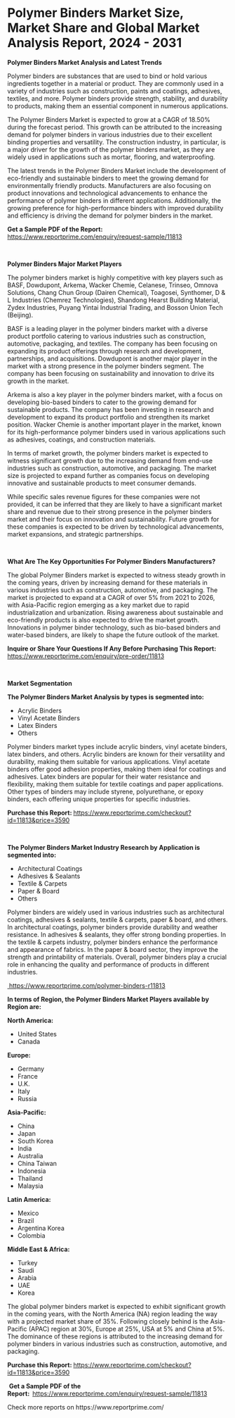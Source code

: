 <p><h1>Polymer Binders Market Size, Market Share and Global Market Analysis Report, 2024 - 2031</h1></p><p><strong>Polymer Binders Market Analysis and Latest Trends</strong></p>
<p><p>Polymer binders are substances that are used to bind or hold various ingredients together in a material or product. They are commonly used in a variety of industries such as construction, paints and coatings, adhesives, textiles, and more. Polymer binders provide strength, stability, and durability to products, making them an essential component in numerous applications.</p><p>The Polymer Binders Market is expected to grow at a CAGR of 18.50% during the forecast period. This growth can be attributed to the increasing demand for polymer binders in various industries due to their excellent binding properties and versatility. The construction industry, in particular, is a major driver for the growth of the polymer binders market, as they are widely used in applications such as mortar, flooring, and waterproofing.</p><p>The latest trends in the Polymer Binders Market include the development of eco-friendly and sustainable binders to meet the growing demand for environmentally friendly products. Manufacturers are also focusing on product innovations and technological advancements to enhance the performance of polymer binders in different applications. Additionally, the growing preference for high-performance binders with improved durability and efficiency is driving the demand for polymer binders in the market.</p></p>
<p><strong>Get a Sample PDF of the Report:&nbsp;</strong> <a href="https://www.reportprime.com/enquiry/request-sample/11813">https://www.reportprime.com/enquiry/request-sample/11813</a></p>
<p>&nbsp;</p>
<p><strong>Polymer Binders Major Market Players</strong></p>
<p><p>The polymer binders market is highly competitive with key players such as BASF, Dowdupont, Arkema, Wacker Chemie, Celanese, Trinseo, Omnova Solutions, Chang Chun Group (Dairen Chemical), Toagosei, Synthomer, D & L Industries (Chemrez Technologies), Shandong Hearst Building Material, Zydex Industries, Puyang Yintai Industrial Trading, and Bosson Union Tech (Beijing).</p><p>BASF is a leading player in the polymer binders market with a diverse product portfolio catering to various industries such as construction, automotive, packaging, and textiles. The company has been focusing on expanding its product offerings through research and development, partnerships, and acquisitions. Dowdupont is another major player in the market with a strong presence in the polymer binders segment. The company has been focusing on sustainability and innovation to drive its growth in the market.</p><p>Arkema is also a key player in the polymer binders market, with a focus on developing bio-based binders to cater to the growing demand for sustainable products. The company has been investing in research and development to expand its product portfolio and strengthen its market position. Wacker Chemie is another important player in the market, known for its high-performance polymer binders used in various applications such as adhesives, coatings, and construction materials.</p><p>In terms of market growth, the polymer binders market is expected to witness significant growth due to the increasing demand from end-use industries such as construction, automotive, and packaging. The market size is projected to expand further as companies focus on developing innovative and sustainable products to meet consumer demands.</p><p>While specific sales revenue figures for these companies were not provided, it can be inferred that they are likely to have a significant market share and revenue due to their strong presence in the polymer binders market and their focus on innovation and sustainability. Future growth for these companies is expected to be driven by technological advancements, market expansions, and strategic partnerships.</p></p>
<p>&nbsp;</p>
<p><strong>What Are The Key Opportunities For Polymer Binders Manufacturers?</strong></p>
<p><p>The global Polymer Binders market is expected to witness steady growth in the coming years, driven by increasing demand for these materials in various industries such as construction, automotive, and packaging. The market is projected to expand at a CAGR of over 5% from 2021 to 2026, with Asia-Pacific region emerging as a key market due to rapid industrialization and urbanization. Rising awareness about sustainable and eco-friendly products is also expected to drive the market growth. Innovations in polymer binder technology, such as bio-based binders and water-based binders, are likely to shape the future outlook of the market.</p></p>
<p><strong>Inquire or Share Your Questions If Any Before Purchasing This Report:</strong> <a href="https://www.reportprime.com/enquiry/pre-order/11813">https://www.reportprime.com/enquiry/pre-order/11813</a></p>
<p>&nbsp;</p>
<p><strong>Market Segmentation</strong></p>
<p><strong>The Polymer Binders Market Analysis by types is segmented into:</strong></p>
<p><ul><li>Acrylic Binders</li><li>Vinyl Acetate Binders</li><li>Latex Binders</li><li>Others</li></ul></p>
<p><p>Polymer binders market types include acrylic binders, vinyl acetate binders, latex binders, and others. Acrylic binders are known for their versatility and durability, making them suitable for various applications. Vinyl acetate binders offer good adhesion properties, making them ideal for coatings and adhesives. Latex binders are popular for their water resistance and flexibility, making them suitable for textile coatings and paper applications. Other types of binders may include styrene, polyurethane, or epoxy binders, each offering unique properties for specific industries.</p></p>
<p><strong>Purchase this Report:&nbsp;</strong><a href="https://www.reportprime.com/checkout?id=11813&price=3590">https://www.reportprime.com/checkout?id=11813&price=3590</a></p>
<p>&nbsp;</p>
<p><strong>The Polymer Binders Market Industry Research by Application is segmented into:</strong></p>
<p><ul><li>Architectural Coatings</li><li>Adhesives & Sealants</li><li>Textile & Carpets</li><li>Paper & Board</li><li>Others</li></ul></p>
<p><p>Polymer binders are widely used in various industries such as architectural coatings, adhesives & sealants, textile & carpets, paper & board, and others. In architectural coatings, polymer binders provide durability and weather resistance. In adhesives & sealants, they offer strong bonding properties. In the textile & carpets industry, polymer binders enhance the performance and appearance of fabrics. In the paper & board sector, they improve the strength and printability of materials. Overall, polymer binders play a crucial role in enhancing the quality and performance of products in different industries.</p></p>
<p><a href="https://www.reportprime.com/polymer-binders-r11813">&nbsp;https://www.reportprime.com/polymer-binders-r11813</a></p>
<p><strong>In terms of Region, the Polymer Binders Market Players available by Region are:</strong></p>
<p>
    <p> <strong> North America: </strong>
        <ul>
            <li>United States</li>
            <li>Canada</li>
        </ul>
        </p> 
    <p> <strong> Europe: </strong>
        <ul>
            <li>Germany</li>
            <li>France</li>
            <li>U.K.</li>
            <li>Italy</li>
            <li>Russia</li>
        </ul>
        </p> 
    <p> <strong> Asia-Pacific: </strong>
        <ul>
            <li>China</li>
            <li>Japan</li>
            <li>South Korea</li>
            <li>India</li>
            <li>Australia</li>
            <li>China Taiwan</li>
            <li>Indonesia</li>
            <li>Thailand</li>
            <li>Malaysia</li>
        </ul>
        </p> 
    <p> <strong> Latin America: </strong>
        <ul>
            <li>Mexico</li>
            <li>Brazil</li>
            <li>Argentina Korea</li>
            <li>Colombia</li>
        </ul>
        </p> 
    <p> <strong> Middle East & Africa: </strong>
        <ul>
            <li>Turkey</li>
            <li>Saudi</li>
            <li>Arabia</li>
            <li>UAE</li>
            <li>Korea</li>
        </ul>
    </p>
    </p>
<p><p>The global polymer binders market is expected to exhibit significant growth in the coming years, with the North America (NA) region leading the way with a projected market share of 35%. Following closely behind is the Asia-Pacific (APAC) region at 30%, Europe at 25%, USA at 5% and China at 5%. The dominance of these regions is attributed to the increasing demand for polymer binders in various industries such as construction, automotive, and packaging.</p></p>
<p><strong>Purchase this Report: </strong><a href="https://www.reportprime.com/checkout?id=11813&price=3590">https://www.reportprime.com/checkout?id=11813&price=3590</a></p>
<p>&nbsp;<strong>Get a Sample PDF of the Report:&nbsp;&nbsp;</strong><a href="https://www.reportprime.com/enquiry/request-sample/11813">https://www.reportprime.com/enquiry/request-sample/11813</a></p>
<p><strong></strong></p>
<p>Check more reports on https://www.reportprime.com/</p>